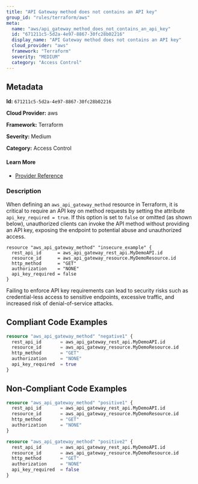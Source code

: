 ```yaml
---
title: "API Gateway method does not contains an API key"
group_id: "rules/terraform/aws"
meta:
  name: "aws/api_gateway_method_does_not_contains_an_api_key"
  id: "671211c5-5d2a-4e97-8867-30fc28b02216"
  display_name: "API Gateway method does not contains an API key"
  cloud_provider: "aws"
  framework: "Terraform"
  severity: "MEDIUM"
  category: "Access Control"
---
```

## Metadata

**Id:** `671211c5-5d2a-4e97-8867-30fc28b02216`

**Cloud Provider:** aws

**Framework:** Terraform

**Severity:** Medium

**Category:** Access Control

#### Learn More

 - [Provider Reference](https://registry.terraform.io/providers/hashicorp/aws/latest/docs/resources/api_gateway_method)

### Description

 When defining an `aws_api_gateway_method` resource in Terraform, it is critical to require an API key on method requests by setting the attribute `api_key_required = true`. If this option is set to `false` or omitted (as shown below), unauthorized clients can invoke the API method without providing an API key, exposing the endpoint to potential abuse and unauthorized access.

```
resource "aws_api_gateway_method" "insecure_example" {
  rest_api_id      = aws_api_gateway_rest_api.MyDemoAPI.id
  resource_id      = aws_api_gateway_resource.MyDemoResource.id
  http_method      = "GET"
  authorization    = "NONE"
  api_key_required = false
}
```

Failing to enforce API key requirements can lead to security risks such as credential-less access to sensitive endpoints, excessive traffic, and increased risk of denial-of-service attacks.


## Compliant Code Examples
```tf
resource "aws_api_gateway_method" "negative1" {
  rest_api_id       = aws_api_gateway_rest_api.MyDemoAPI.id
  resource_id       = aws_api_gateway_resource.MyDemoResource.id
  http_method       = "GET"
  authorization     = "NONE"
  api_key_required  = true
}


```
## Non-Compliant Code Examples
```tf
resource "aws_api_gateway_method" "positive1" {
  rest_api_id       = aws_api_gateway_rest_api.MyDemoAPI.id
  resource_id       = aws_api_gateway_resource.MyDemoResource.id
  http_method       = "GET"
  authorization     = "NONE"
}

resource "aws_api_gateway_method" "positive2" {
  rest_api_id       = aws_api_gateway_rest_api.MyDemoAPI.id
  resource_id       = aws_api_gateway_resource.MyDemoResource.id
  http_method       = "GET"
  authorization     = "NONE"
  api_key_required  = false
}


```